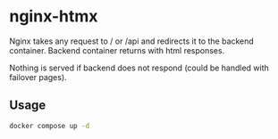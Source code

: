 # nginx-htmx

Nginx takes any request to / or /api and redirects it to the backend container.
Backend container returns with html responses.

Nothing is served if backend does not respond (could be handled with failover pages).

## Usage

```bash
docker compose up -d
```